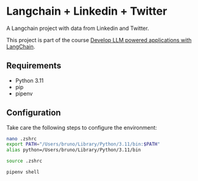 # Langchain + Linkedin + Twitter

A Langchain project with data from Linkedin and Twitter.

This project is part of the course [Develop LLM powered applications with LangChain](https://www.udemy.com/course/langchain/).

## Requirements

- Python 3.11
- pip
- pipenv

## Configuration

Take care the following steps to configure the environment:

```bash
nano .zshrc
export PATH="/Users/bruno/Library/Python/3.11/bin:$PATH"
alias python=/Users/bruno/Library/Python/3.11/bin
```

```bash
source .zshrc
```

```bash
pipenv shell
```
